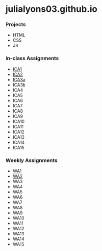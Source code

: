 # julialyons03.github.io
 


### Projects

- HTML
- CSS
- JS

### In-class Assignments

- [ICA1](https://docs.google.com/document/d/1Q-swDNaD-mHNHRXiMq68TgNVNuxbWcc9XQyF868RFFM/edit?usp=sharing)
- [ICA2](https://docs.google.com/document/d/1E_Ay89zsly3tHGzSMZjj2LzrlFTO6CXeFaqskSbpG8w/edit?usp=sharing) 
- [ICA3a](https://julialyons03.github.io/ica3a.html)
- ICA3b
- ICA4
- ICA5
- ICA6
- ICA7
- ICA8
- ICA9
- ICA10
- ICA11
- ICA12
- ICA13
- ICA14
- ICA15

### Weekly Assignments

- [WA1](https://julialyons03.github.io/wa/wa1.html)
- [WA2](https://julialyons03.github.io/wa/wa2.html)
- WA3
- WA4
- WA5
- WA6
- WA7
- WA8
- WA9
- WA10
- WA11
- WA12
- WA13
- WA14
- WA15
